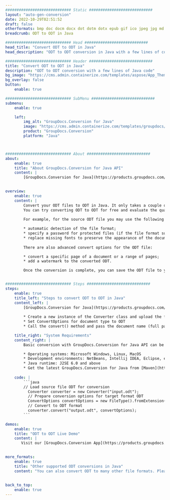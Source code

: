 ```yaml
---
############################# Static ############################
layout: "auto-gen-conversion"
date: 2022-10-29T02:51:52
draft: false
otherformats: bmp doc docm docx dot dotm dotx epub gif ico jpeg jpg md odt ott pdf png psd rtf tex tif tiff txt xps
breadcrumb: ODT to ODT in Java

############################# Head ############################
head_title: "Convert ODT to ODT in Java"
head_description: "ODT to ODT conversion in Java with a few lines of code. Convert over 160 file formats using the GroupDocs document conversion API for Java"

############################# Header ############################
title: "Convert ODT to ODT in Java"
description: "ODT to ODT conversion with a few lines of Java code"
bg_image: "https://cms.admin.containerize.com/templates/aspose/App_Themes/V3/images/bg/header1.png"
bg_overlay: false
button:
    enable: true

############################# SubMenu ############################
submenu:
    enable: true

    left:
        img_alt: "GroupDocs.Conversion for Java"
        image: "https://cms.admin.containerize.com/templates/groupdocs/images/product-logos/90x90-noborder/groupdocs-conversion-java.png"
        product: "GroupDocs.Conversion"
        platform: "Java"



############################# About ############################
about:
    enable: true
    title: "About GroupDocs.Conversion for Java API"
    content: |
        [GroupDocs.Conversion for Java](https://products.groupdocs.com/conversion/java/) is an advanced file format conversion API for converting between popular image and document formats such as Microsoft Office, OpenDocument, PDF, HTML, email, CAD. and much more with just a few lines of code. The native API automatically detects the formats of the original documents and offers many options for customizing the converted documents. Along with the function of extracting information from a document, it also supports caching of the conversion results to the local disk by default. However, any type of cache storage can be supported by implementing the appropriate interfaces - Amazon S3, Dropbox, Google Drive, Windows Azure, Reddis, or any others.
    

overview:
    enable: true
    content: |
        Convert your ODT files to ODT in Java. It only takes a couple of lines of Java code on any platform of your choice, such as Windows, Linux, macOS.
        You can try converting ODT to ODT for free and evaluate the quality of the conversion results. Along with simple file conversion scripts, you can try more sophisticated options for loading the ODT source file and storing the ODT output. 
        
        For example, for the source ODT file you may use the following load options:

        * automatic detection of the file format;
        * specify a password for protected files (if the file format supports it);
        * replace missing fonts to preserve the appearance of the document.
        
        There are also advanced convert options for the ODT file:

        * convert a specific page of a document or a range of pages;
        * add a watermark to the converted ODT.

        Once the conversion is complete, you can save the ODT file to your local file path or to any third party storage such as FTP, Amazon S3, Google Drive, Dropbox etc. Please note - to convert ODT to ODT, you do not need to install any additional software, such as MS Office, Open Office, Adobe Acrobat Reader etc.


############################# Steps ############################
steps:
    enable: true
    title_left: "Steps to convert ODT to ODT in Java"
    content_left: |
        [GroupDocs.Conversion for Java](https://products.groupdocs.com/conversion/java/) allows developers to easily convert ODT file to ODT with a few lines of code.
        
        * Create a new instance of the Converter class and upload the file ODT with the full path
        * Set ConvertOptions for document type to ODT
        * Call the convert() method and pass the document name (full path) and format (ODT) as a parameter

    title_right: "System Requirements"
    content_right: |
        Basic conversion with GroupDocs.Conversion for Java API can be done with just a few lines of code. Our APIs are supported on all major platforms and operating systems. Before executing the code below, make sure you have the following prerequisites installed on your system.

        * Operating systems: Microsoft Windows, Linux, MacOS
        * Development environments: NetBeans, Intellij IDEA, Eclipse, etc.
        * Java runtime: J2SE 6.0 and above
        * Get the latest GroupDocs.Conversion for Java from [Maven](https://repository.groupdocs.com/webapp/#/artifacts/browse/tree/General/repo/com/groupdocs/groupdocs-conversion)
         
    code: |
        ```java    
        // Load source file ODT for conversion
          Converter converter = new Converter("input.odt");
          // Prepare conversion options for target format ODT
          ConvertOptions convertOptions = new FileType().fromExtension("odt").getConvertOptions();
          // Convert to ODT format
          converter.convert("output.odt", convertOptions);
        ```

demos:
    enable: true
    title: "ODT to ODT Live Demo"
    content: |
       Visit our [GroupDocs.Conversion App](https://products.groupdocs.app/conversion/family) website and try ODT to ODT conversion now. The free demo has the following benefits
          

more_formats:
    enable: true
    title: "Other supported ODT conversions in Java"
    content: "You can also convert ODT to many other file formats. Please see the list below."
       
       
back_to_top:
    enable: true
---
```


